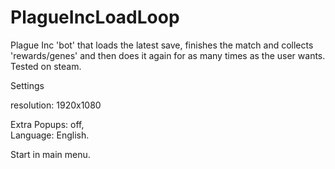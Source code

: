 # PlagueIncLoadLoop
Plague Inc 'bot' that loads the latest save, finishes the match and collects 'rewards/genes' and then does it again for as many times as the user wants.
Tested on steam.

Settings

resolution: 1920x1080

Extra Popups: off,    
Language: English.


Start in main menu.

